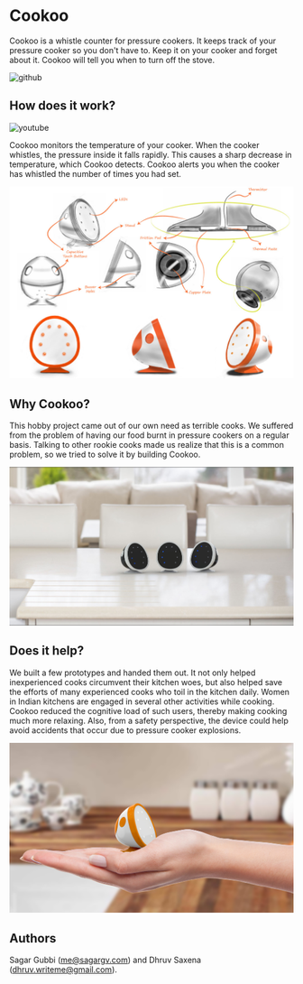 # Cookoo

Cookoo is a whistle counter for pressure cookers. It keeps track of your
pressure cooker so you don't have to. Keep it on your cooker and forget
about it. Cookoo will tell you when to turn off the stove.

![github](https://github.com/s-gv/cookoo)

## How does it work?

![youtube](https://www.youtube.com/embed/fUlSBkm85a4)

Cookoo monitors the temperature of your cooker. When the cooker whistles, the
pressure inside it falls rapidly. This causes a sharp decrease in temperature,
which Cookoo detects. Cookoo alerts you when the cooker has whistled the number
of times you had set.

![How Cookoo works](/proj/cookoo/5.jpg)

## Why Cookoo?

This hobby project came out of our own need as terrible cooks. We suffered from
the problem of having our food burnt in pressure cookers on a regular basis.
Talking to other rookie cooks made us realize that this is a common problem, so
we tried to solve it by building Cookoo.

![Why Cookoo](/proj/cookoo/3.jpg)

## Does it help?
We built a few prototypes and handed them out. It not only helped inexperienced
cooks circumvent their kitchen woes, but also helped save the efforts of many
experienced cooks who toil in the kitchen daily. Women in Indian kitchens are
engaged in several other activities while cooking. Cookoo reduced the cognitive
load of such users, thereby making cooking much more relaxing. Also, from a
safety perspective, the device could help avoid accidents that occur due to
pressure cooker explosions.

![Does Cookoo help?](/proj/cookoo/4.jpg)

## Authors

Sagar Gubbi ([me@sagargv.com](mailto:me@sagargv.com)&#x29; and
Dhruv Saxena ([dhruv.writeme@gmail.com](dhruv.writeme@gmail.com)&#x29;.
